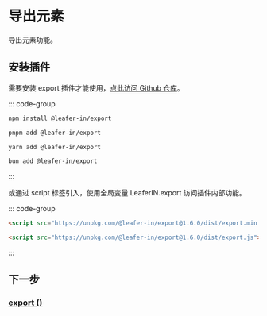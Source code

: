 # 导出元素

导出元素功能。

## 安装插件

需要安装 export 插件才能使用，[点此访问 Github 仓库](https://github.com/leaferjs/leafer-in/tree/main/packages/export)。

::: code-group

```sh [npm]
npm install @leafer-in/export
```

```sh [pnpm]
pnpm add @leafer-in/export
```

```sh [yarn]
yarn add @leafer-in/export
```

```sh [bun]
bun add @leafer-in/export
```

:::

或通过 script 标签引入，使用全局变量 LeaferIN.export 访问插件内部功能。

::: code-group

```html [export.min]
<script src="https://unpkg.com/@leafer-in/export@1.6.0/dist/export.min.js"></script>
```

```html [export]
<script src="https://unpkg.com/@leafer-in/export@1.6.0/dist/export.js"></script>
```

<!-- https://unpkg.com 无法访问时，可替换为 https://cdn.jsdelivr.net/npm -->

:::

## 下一步

### [export ()](/reference/UI/export.md)

